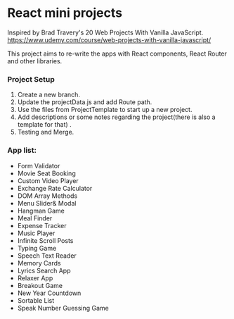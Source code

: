 # React mini projects

Inspired by Brad Travery's 20 Web Projects With Vanilla JavaScript.
https://www.udemy.com/course/web-projects-with-vanilla-javascript/

This project aims to re-write the apps with React components,  React Router and other libraries. 

### Project Setup

1. Create a new branch.
2. Update the projectData.js and add Route path.
3. Use the files from ProjectTemplate to start up a new project.
4. Add descriptions or some notes regarding the project(there is also a template for that) .
5. Testing and Merge.


### App list:

* Form Validator
* Movie Seat Booking
* Custom Video Player
* Exchange Rate Calculator
* DOM Array Methods
* Menu Slider& Modal
* Hangman Game
* Meal Finder
* Expense Tracker
* Music Player
* Infinite Scroll Posts
* Typing Game
* Speech Text Reader
* Memory Cards
* Lyrics Search App
* Relaxer App
* Breakout Game
* New Year Countdown
* Sortable List
* Speak Number Guessing Game

